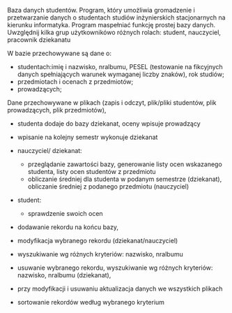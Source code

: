 Baza danych studentów.
 Program,   który   umożliwia   gromadzenie   i   przetwarzanie   danych   o   studentach studiów   inżynierskich   stacjonarnych   na   kierunku   informatyka.
    Program   maspełniać   funkcję   prostej   bazy   danych.
  Uwzględnij   kilka   grup   użytkownikówo różnych rolach: student, nauczyciel, pracownik dziekanatu
  
  W bazie przechowywane są dane o: 
  
  - studentach:imię i nazwisko, nralbumu, PESEL (testowanie na fikcyjnych danych spełniających warunek wymaganej liczby znaków), rok studiów;
  - przedmiotach i ocenach z przedmiotów;
  - prowadzących;
  
  Dane przechowywane w plikach (zapis i odczyt, plik/pliki studentów, plik prowadzących, plik przedmiotów), 
  
  - studenta dodaje do bazy dziekanat, oceny wpisuje prowadzący
  
  - wpisanie na kolejny semestr wykonuje dziekanat 
  
  - nauczyciel/ dziekanat:
    - przeglądanie zawartości bazy, generowanie listy ocen wskazanego studenta, listy ocen studentów z przedmiotu
    - obliczanie średniej dla studenta w podanym semestrze (dziekanat), obliczanie średniej z podanego przedmiotu (nauczyciel)
  
  - student: 
    - sprawdzenie swoich ocen
  - dodawanie rekordu na końcu bazy, 
  - modyfikacja wybranego rekordu (dziekanat/nauczyciel)
  - wyszukiwanie wg różnych kryteriów: nazwisko, nralbumu
  - usuwanie wybranego rekordu, wyszukiwanie wg różnych kryteriów: nazwisko, nralbumu (dziekanat),
  - przy modyfikacji i usuwaniu aktualizacja danych we wszystkich plikach
  - sortowanie rekordów według wybranego kryterium 